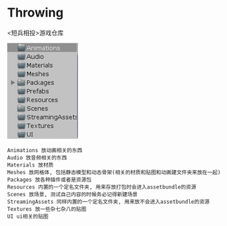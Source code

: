 # Throwing
&lt;短兵相投>游戏仓库



![image-20200609090802678](image/image-20200609090802678.png) 

```
Animations 放动画相关的东西
Audio 放音频相关的东西
Materials 放材质
Meshes 放网格体, 包括静态模型和动态骨架(相关的材质和贴图和动画建文件夹来放在一起)
Packages 放各种插件或者是资源包
Resources 内置的一个定名文件夹, 用来存放打包时会进入assetbundle的资源
Scenes 放场景, 测试自己内容的时候务必记得新建场景
StreamingAssets 同样内置的一个定名文件夹, 用来放不会进入assetbundle的资源
Textures 放一些杂七杂八的贴图
UI ui相关的贴图
```

